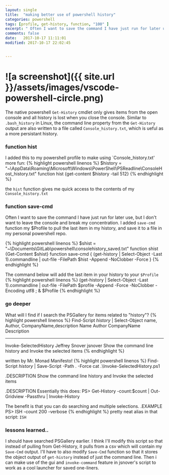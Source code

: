 ```yaml
---
layout: single
title:  "making better use of powershell history"
categories: powershell
tags: [profile, get-history, function, "100" ]
excerpt: " Often I want to save the command I have just run for later use, but I don't want to leave the console and break my concentration. I added `save-cmd` function my $Profile to pull the last item in my history, and save it to a file in my personal powershell repo. "
comments: false
date:   2017-10-17 11:11:01
modified: 2017-10-17 22:02:45


---
```

# ![a screenshot]({{ site.url }}/assets/images/vscode-powershell-circle.png)
The native powershell `Get-History` cmdlet only gives items from the open console and all history is lost when you close the console. Similar to `.bash_history` in Linux, the command line property from the `Get-History` output are also written to a file called `Console_history.txt`, which is ueful as a more persistant history.

### function hist
I added this to my powershell profile to make using `Console_history.txt' more fun:
{% highlight powershell linenos %}
$history = "~\AppData\Roaming\Microsoft\Windows\PowerShell\PSReadline\ConsoleHost_history.txt" 
function hist {get-content $history -tail 512}
{% endhighlight %}

the `hist` function gives me quick access to the contents of my `Console_history.txt`

### function save-cmd
Often I want to save the command I have just run for later use, but I don't want to leave the console and break my concentration. I added `save-cmd` function my $Profile to pull the last item in my history, and save it to a file in my personal powershell repo. 

{% highlight powershell linenos %}
$shist = "~\Documents\GitLab\powershell\consolehistory_saved.txt"
function shist {Get-Content $shist}
function save-cmd { (get-history | Select-Object -Last 1).commandline | out-file -FilePath $hist -Append -NoClobber -Force }
{% endhighlight %}

The command below will add the last item in your history to your `$Profile`
{% highlight powershell linenos %}
(get-history | Select-Object -Last 1).commandline | out-file -FilePath $profile -Append -Force -NoClobber -Encoding utf8 ; & $Profile
{% endhighlight %}


### go deeper
What will I find if I search the PSGallery for items related to "history"?
{% highlight powershell linenos %}
Find-Script *history* | Select-Object name, Author, CompanyName,description
Name                   Author         CompanyName Description
----                   ------         ----------- -----------
Invoke-SelectedHistory Jeffrey Snover jsnover     Show the command line history and Invoke the selected items
{% endhighlight %}

written by Mr. Monad Manifesto!
{% highlight powershell linenos %}
Find-Script *history* | Save-Script -Path . -Force
cat .\Invoke-SelectedHistory.ps1

.DESCRIPTION
   Show the command line history and Invoke the selected items

.DESCRIPTION
   Essentially this does:
    PS> Get-History -count:$count | Out-Gridview -Passthru | Invoke-History

   The benefit is that you can do searching and multiple selections.
.EXAMPLE
   PS> ISH -count 200 -verbose
{% endhighlight %}
pretty neat alias in that script:  `ISH`

### lessons learned..
I should have searched PSGallery earlier. I think I'll modify this script so that instead of pulling from Get-History, it pulls from a csv which will contain my `Save-Cmd` output. I'll have to also modify `Save-Cmd` function so that it stores the object output of `get-history` instead of just the command line. Then i can make use of the gui and `invoke-command` feature in jsnover's script to work as a cool launcher for saved one-liners.
